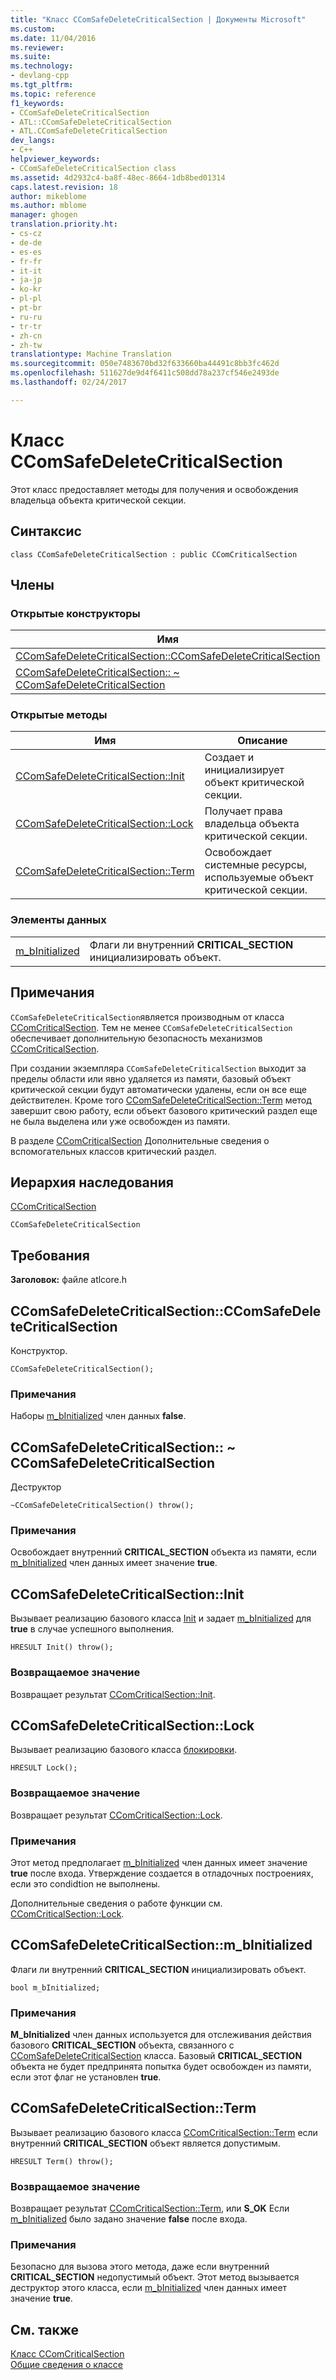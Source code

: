 ```yaml
---
title: "Класс CComSafeDeleteCriticalSection | Документы Microsoft"
ms.custom: 
ms.date: 11/04/2016
ms.reviewer: 
ms.suite: 
ms.technology:
- devlang-cpp
ms.tgt_pltfrm: 
ms.topic: reference
f1_keywords:
- CComSafeDeleteCriticalSection
- ATL::CComSafeDeleteCriticalSection
- ATL.CComSafeDeleteCriticalSection
dev_langs:
- C++
helpviewer_keywords:
- CComSafeDeleteCriticalSection class
ms.assetid: 4d2932c4-ba8f-48ec-8664-1db8bed01314
caps.latest.revision: 18
author: mikeblome
ms.author: mblome
manager: ghogen
translation.priority.ht:
- cs-cz
- de-de
- es-es
- fr-fr
- it-it
- ja-jp
- ko-kr
- pl-pl
- pt-br
- ru-ru
- tr-tr
- zh-cn
- zh-tw
translationtype: Machine Translation
ms.sourcegitcommit: 050e7483670bd32f633660ba44491c8bb3fc462d
ms.openlocfilehash: 511627de9d4f6411c508dd78a237cf546e2493de
ms.lasthandoff: 02/24/2017

---
```

# <a name="ccomsafedeletecriticalsection-class"></a>Класс CComSafeDeleteCriticalSection
Этот класс предоставляет методы для получения и освобождения владельца объекта критической секции.  
  
## <a name="syntax"></a>Синтаксис  
  
```
class CComSafeDeleteCriticalSection : public CComCriticalSection
```  
  
## <a name="members"></a>Члены  
  
### <a name="public-constructors"></a>Открытые конструкторы  
  
|Имя|Описание|  
|----------|-----------------|  
|[CComSafeDeleteCriticalSection::CComSafeDeleteCriticalSection](#ccomsafedeletecriticalsection)|Конструктор.|  
|[CComSafeDeleteCriticalSection:: ~ CComSafeDeleteCriticalSection](#dtor)|Деструктор|  
  
### <a name="public-methods"></a>Открытые методы  
  
|Имя|Описание|  
|----------|-----------------|  
|[CComSafeDeleteCriticalSection::Init](#init)|Создает и инициализирует объект критической секции.|  
|[CComSafeDeleteCriticalSection::Lock](#lock)|Получает права владельца объекта критической секции.|  
|[CComSafeDeleteCriticalSection::Term](#term)|Освобождает системные ресурсы, используемые объект критической секции.|  
  
### <a name="data-members"></a>Элементы данных  
  
|||  
|-|-|  
|[m_bInitialized](#m_binitialized)|Флаги ли внутренний **CRITICAL_SECTION** инициализировать объект.|  
  
## <a name="remarks"></a>Примечания  
 `CComSafeDeleteCriticalSection`является производным от класса [CComCriticalSection](../../atl/reference/ccomcriticalsection-class.md). Тем не менее `CComSafeDeleteCriticalSection` обеспечивает дополнительную безопасность механизмов [CComCriticalSection](../../atl/reference/ccomcriticalsection-class.md).  
  
 При создании экземпляра `CComSafeDeleteCriticalSection` выходит за пределы области или явно удаляется из памяти, базовый объект критической секции будут автоматически удалены, если он все еще действителен. Кроме того [CComSafeDeleteCriticalSection::Term](#term) метод завершит свою работу, если объект базового критический раздел еще не была выделена или уже освобожден из памяти.  
  
 В разделе [CComCriticalSection](../../atl/reference/ccomcriticalsection-class.md) Дополнительные сведения о вспомогательных классов критический раздел.  
  
## <a name="inheritance-hierarchy"></a>Иерархия наследования  
 [CComCriticalSection](../../atl/reference/ccomcriticalsection-class.md)  
  
 `CComSafeDeleteCriticalSection`  
  
## <a name="requirements"></a>Требования  
 **Заголовок:** файле atlcore.h  
  
##  <a name="a-nameccomsafedeletecriticalsectiona--ccomsafedeletecriticalsectionccomsafedeletecriticalsection"></a><a name="ccomsafedeletecriticalsection"></a>CComSafeDeleteCriticalSection::CComSafeDeleteCriticalSection  
 Конструктор.  
  
```
CComSafeDeleteCriticalSection();
```  
  
### <a name="remarks"></a>Примечания  
 Наборы [m_bInitialized](#m_binitialized) член данных **false**.  
  
##  <a name="a-namedtora--ccomsafedeletecriticalsectionccomsafedeletecriticalsection"></a><a name="dtor"></a>CComSafeDeleteCriticalSection:: ~ CComSafeDeleteCriticalSection  
 Деструктор  
  
```
~CComSafeDeleteCriticalSection() throw();
```  
  
### <a name="remarks"></a>Примечания  
 Освобождает внутренний **CRITICAL_SECTION** объекта из памяти, если [m_bInitialized](#m_binitialized) член данных имеет значение **true**.  
  
##  <a name="a-nameinita--ccomsafedeletecriticalsectioninit"></a><a name="init"></a>CComSafeDeleteCriticalSection::Init  
 Вызывает реализацию базового класса [Init](/visualstudio/debugger/init) и задает [m_bInitialized](#m_binitialized) для **true** в случае успешного выполнения.  
  
```
HRESULT Init() throw();
```  
  
### <a name="return-value"></a>Возвращаемое значение  
 Возвращает результат [CComCriticalSection::Init](../../atl/reference/ccomcriticalsection-class.md#init).  
  
##  <a name="a-namelocka--ccomsafedeletecriticalsectionlock"></a><a name="lock"></a>CComSafeDeleteCriticalSection::Lock  
Вызывает реализацию базового класса [блокировки](ccomcriticalsection-class.md#lock).  

  
```
HRESULT Lock();
```  
  
### <a name="return-value"></a>Возвращаемое значение  
 Возвращает результат [CComCriticalSection::Lock](../../atl/reference/ccomcriticalsection-class.md#lock).  
  
### <a name="remarks"></a>Примечания  
 Этот метод предполагает [m_bInitialized](#m_binitialized) член данных имеет значение **true** после входа. Утверждение создается в отладочных построениях, если это condidtion не выполнены.  
  
 Дополнительные сведения о работе функции см. [CComCriticalSection::Lock](../../atl/reference/ccomcriticalsection-class.md#lock).  
  
##  <a name="a-namembinitializeda--ccomsafedeletecriticalsectionmbinitialized"></a><a name="m_binitialized"></a>CComSafeDeleteCriticalSection::m_bInitialized  
 Флаги ли внутренний **CRITICAL_SECTION** инициализировать объект.  
  
```
bool m_bInitialized;
```  
  
### <a name="remarks"></a>Примечания  
 **M_bInitialized** член данных используется для отслеживания действия базового **CRITICAL_SECTION** объекта, связанного с [CComSafeDeleteCriticalSection](../../atl/reference/ccomsafedeletecriticalsection-class.md) класса. Базовый **CRITICAL_SECTION** объекта не будет предпринята попытка будет освобожден из памяти, если этот флаг не установлен **true**.  
  
##  <a name="a-nameterma--ccomsafedeletecriticalsectionterm"></a><a name="term"></a>CComSafeDeleteCriticalSection::Term  
 Вызывает реализацию базового класса [CComCriticalSection::Term](../../atl/reference/ccomcriticalsection-class.md#term) если внутренний **CRITICAL_SECTION** объект является допустимым.  
  
```
HRESULT Term() throw();
```  
  
### <a name="return-value"></a>Возвращаемое значение  
 Возвращает результат [CComCriticalSection::Term](../../atl/reference/ccomcriticalsection-class.md#term), или **S_OK** Если [m_bInitialized](#m_binitialized) было задано значение **false** после входа.  
  
### <a name="remarks"></a>Примечания  
 Безопасно для вызова этого метода, даже если внутренний **CRITICAL_SECTION** недопустимый объект. Этот метод вызывается деструктор этого класса, если [m_bInitialized](#m_binitialized) член данных имеет значение **true**.  
  
## <a name="see-also"></a>См. также  
 [Класс CComCriticalSection](../../atl/reference/ccomcriticalsection-class.md)   
 [Общие сведения о классе](../../atl/atl-class-overview.md)

